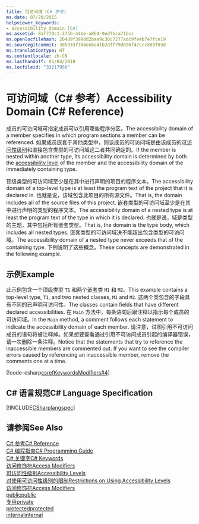 ```yaml
---
title: 可访问域（C# 参考）
ms.date: 07/20/2015
helpviewer_keywords:
- accessibility domain [C#]
ms.assetid: 8af779c1-275b-44be-a864-9edfbca71bcc
ms.openlocfilehash: 20489f399dd2baa9c30c7277adc9fe4b7e7fce19
ms.sourcegitcommit: 3d5d33f384eeba41b2dff79d096f47ccc8d8f03d
ms.translationtype: HT
ms.contentlocale: zh-CN
ms.lasthandoff: 05/04/2018
ms.locfileid: "33217956"
---
```

# <a name="accessibility-domain-c-reference"></a><span data-ttu-id="3de9d-102">可访问域（C# 参考）</span><span class="sxs-lookup"><span data-stu-id="3de9d-102">Accessibility Domain (C# Reference)</span></span>
<span data-ttu-id="3de9d-103">成员的可访问域可指定成员可以引用哪些程序分区。</span><span class="sxs-lookup"><span data-stu-id="3de9d-103">The accessibility domain of a member specifies in which program sections a member can be referenced.</span></span> <span data-ttu-id="3de9d-104">如果成员嵌套于其他类型中，则该成员的可访问域是由该成员的[可访问性级别](../../../csharp/language-reference/keywords/accessibility-levels.md)和直接包含类型的可访问域这二者共同确定的。</span><span class="sxs-lookup"><span data-stu-id="3de9d-104">If the member is nested within another type, its accessibility domain is determined by both the [accessibility level](../../../csharp/language-reference/keywords/accessibility-levels.md) of the member and the accessibility domain of the immediately containing type.</span></span>  
  
 <span data-ttu-id="3de9d-105">顶级类型的可访问域至少是在其中进行声明的项目的程序文本。</span><span class="sxs-lookup"><span data-stu-id="3de9d-105">The accessibility domain of a top-level type is at least the program text of the project that it is declared in.</span></span> <span data-ttu-id="3de9d-106">也就是说，该域包含此项目的所有源文件。</span><span class="sxs-lookup"><span data-stu-id="3de9d-106">That is, the domain includes all of the source files of this project.</span></span> <span data-ttu-id="3de9d-107">嵌套类型的可访问域至少是在其中进行声明的类型的程序文本。</span><span class="sxs-lookup"><span data-stu-id="3de9d-107">The accessibility domain of a nested type is at least the program text of the type in which it is declared.</span></span> <span data-ttu-id="3de9d-108">也就是说，域是类型的主题，其中包括所有嵌套类型。</span><span class="sxs-lookup"><span data-stu-id="3de9d-108">That is, the domain is the type body, which includes all nested types.</span></span> <span data-ttu-id="3de9d-109">嵌套类型的可访问域决不能超出包含类型的可访问域。</span><span class="sxs-lookup"><span data-stu-id="3de9d-109">The accessibility domain of a nested type never exceeds that of the containing type.</span></span> <span data-ttu-id="3de9d-110">下例说明了这些概念。</span><span class="sxs-lookup"><span data-stu-id="3de9d-110">These concepts are demonstrated in the following example.</span></span>  
  
## <a name="example"></a><span data-ttu-id="3de9d-111">示例</span><span class="sxs-lookup"><span data-stu-id="3de9d-111">Example</span></span>  
 <span data-ttu-id="3de9d-112">此示例包含一个顶级类型 `T1` 和两个嵌套类 `M1` 和 `M2`。</span><span class="sxs-lookup"><span data-stu-id="3de9d-112">This example contains a top-level type, `T1`, and two nested classes, `M1` and `M2`.</span></span> <span data-ttu-id="3de9d-113">这两个类包含的字段具有不同的已声明可访问性。</span><span class="sxs-lookup"><span data-stu-id="3de9d-113">The classes contain fields that have different declared accessibilities.</span></span> <span data-ttu-id="3de9d-114">在 `Main` 方法中，每条语句后跟注释以指示每个成员的可访问域。</span><span class="sxs-lookup"><span data-stu-id="3de9d-114">In the `Main` method, a comment follows each statement to indicate the accessibility domain of each member.</span></span> <span data-ttu-id="3de9d-115">请注意，试图引用不可访问成员的语句将被注释掉。如果想要查看通过引用不可访问成员引起的编译器错误，请一次删除一条注释。</span><span class="sxs-lookup"><span data-stu-id="3de9d-115">Notice that the statements that try to reference the inaccessible members are commented out. If you want to see the compiler errors caused by referencing an inaccessible member, remove the comments one at a time.</span></span>  
  
 [!code-csharp[csrefKeywordsModifiers#4](../../../csharp/language-reference/keywords/codesnippet/CSharp/accessibility-domain_1.cs)]  
  
## <a name="c-language-specification"></a><span data-ttu-id="3de9d-116">C# 语言规范</span><span class="sxs-lookup"><span data-stu-id="3de9d-116">C# Language Specification</span></span>  
 [!INCLUDE[CSharplangspec](~/includes/csharplangspec-md.md)]  
  
## <a name="see-also"></a><span data-ttu-id="3de9d-117">请参阅</span><span class="sxs-lookup"><span data-stu-id="3de9d-117">See Also</span></span>  
 [<span data-ttu-id="3de9d-118">C# 参考</span><span class="sxs-lookup"><span data-stu-id="3de9d-118">C# Reference</span></span>](../../../csharp/language-reference/index.md)  
 [<span data-ttu-id="3de9d-119">C# 编程指南</span><span class="sxs-lookup"><span data-stu-id="3de9d-119">C# Programming Guide</span></span>](../../../csharp/programming-guide/index.md)  
 [<span data-ttu-id="3de9d-120">C# 关键字</span><span class="sxs-lookup"><span data-stu-id="3de9d-120">C# Keywords</span></span>](../../../csharp/language-reference/keywords/index.md)  
 [<span data-ttu-id="3de9d-121">访问修饰符</span><span class="sxs-lookup"><span data-stu-id="3de9d-121">Access Modifiers</span></span>](../../../csharp/language-reference/keywords/access-modifiers.md)  
 [<span data-ttu-id="3de9d-122">可访问性级别</span><span class="sxs-lookup"><span data-stu-id="3de9d-122">Accessibility Levels</span></span>](../../../csharp/language-reference/keywords/accessibility-levels.md)  
 [<span data-ttu-id="3de9d-123">对使用可访问性级别的限制</span><span class="sxs-lookup"><span data-stu-id="3de9d-123">Restrictions on Using Accessibility Levels</span></span>](../../../csharp/language-reference/keywords/restrictions-on-using-accessibility-levels.md)  
 [<span data-ttu-id="3de9d-124">访问修饰符</span><span class="sxs-lookup"><span data-stu-id="3de9d-124">Access Modifiers</span></span>](../../../csharp/programming-guide/classes-and-structs/access-modifiers.md)  
 [<span data-ttu-id="3de9d-125">public</span><span class="sxs-lookup"><span data-stu-id="3de9d-125">public</span></span>](../../../csharp/language-reference/keywords/public.md)  
 [<span data-ttu-id="3de9d-126">专用</span><span class="sxs-lookup"><span data-stu-id="3de9d-126">private</span></span>](../../../csharp/language-reference/keywords/private.md)  
 [<span data-ttu-id="3de9d-127">protected</span><span class="sxs-lookup"><span data-stu-id="3de9d-127">protected</span></span>](../../../csharp/language-reference/keywords/protected.md)  
 [<span data-ttu-id="3de9d-128">internal</span><span class="sxs-lookup"><span data-stu-id="3de9d-128">internal</span></span>](../../../csharp/language-reference/keywords/internal.md)
